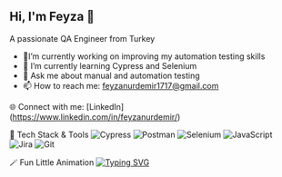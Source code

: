 ## Hi, I'm Feyza 👋
A passionate QA Engineer from Turkey 


- 🔭I’m currently working on improving my automation testing skills 
- 🌱 I’m currently learning Cypress and Selenium
- 💬 Ask me about manual and automation testing
- 📫 How to reach me: feyzanurdemir1717@gmail.com

🌐 Connect with me:
[LinkedIn] (https://www.linkedin.com/in/feyzanurdemir/)

 🧩 Tech Stack & Tools
![Cypress](https://img.shields.io/badge/Cypress-17202C?style=for-the-badge&logo=cypress&logoColor=white)
![Postman](https://img.shields.io/badge/Postman-FF6C37?style=for-the-badge&logo=postman&logoColor=white)
![Selenium](https://img.shields.io/badge/Selenium-43B02A?style=for-the-badge&logo=selenium&logoColor=white)
![JavaScript](https://img.shields.io/badge/JavaScript-F7DF1E?style=for-the-badge&logo=javascript&logoColor=black)
![Jira](https://img.shields.io/badge/Jira-0052CC?style=for-the-badge&logo=jira&logoColor=white)
![Git](https://img.shields.io/badge/Git-F05032?style=for-the-badge&logo=git&logoColor=white)

🪄 Fun Little Animation
[![Typing SVG](https://readme-typing-svg.demolab.com?font=Fira+Code&pause=1000&color=7CF4FF&width=435&lines=Hi+I'm+Feyza!;QA+Engineer+%7C+Automation+Tester;Lifelong+Learner+%F0%9F%92%AA)](https://git.io/typing-svg)



